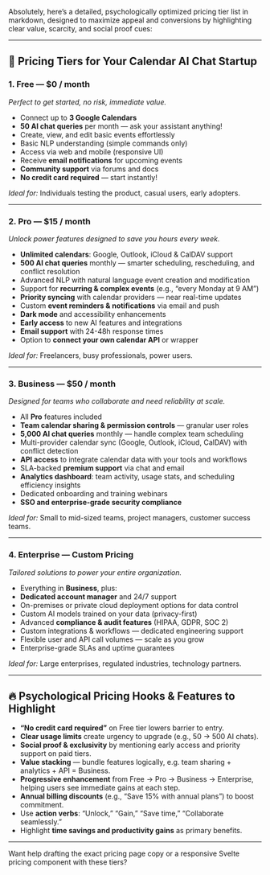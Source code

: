 Absolutely, here’s a detailed, psychologically optimized pricing tier list in markdown, designed to maximize appeal and conversions by highlighting clear value, scarcity, and social proof cues:

---

## 💸 Pricing Tiers for Your Calendar AI Chat Startup

### 1. **Free** — \$0 / month

_Perfect to get started, no risk, immediate value._

- Connect up to **3 Google Calendars**
- **50 AI chat queries** per month — ask your assistant anything!
- Create, view, and edit basic events effortlessly
- Basic NLP understanding (simple commands only)
- Access via web and mobile (responsive UI)
- Receive **email notifications** for upcoming events
- **Community support** via forums and docs
- **No credit card required** — start instantly!

_Ideal for:_ Individuals testing the product, casual users, early adopters.

---

### 2. **Pro** — \$15 / month

_Unlock power features designed to save you hours every week._

- **Unlimited calendars**: Google, Outlook, iCloud & CalDAV support
- **500 AI chat queries** monthly — smarter scheduling, rescheduling, and conflict resolution
- Advanced NLP with natural language event creation and modification
- Support for **recurring & complex events** (e.g., “every Monday at 9 AM”)
- **Priority syncing** with calendar providers — near real-time updates
- Custom **event reminders & notifications** via email and push
- **Dark mode** and accessibility enhancements
- **Early access** to new AI features and integrations
- **Email support** with 24-48h response times
- Option to **connect your own calendar API** or wrapper

_Ideal for:_ Freelancers, busy professionals, power users.

---

### 3. **Business** — \$50 / month

_Designed for teams who collaborate and need reliability at scale._

- All **Pro** features included
- **Team calendar sharing & permission controls** — granular user roles
- **5,000 AI chat queries** monthly — handle complex team scheduling
- Multi-provider calendar sync (Google, Outlook, iCloud, CalDAV) with conflict detection
- **API access** to integrate calendar data with your tools and workflows
- SLA-backed **premium support** via chat and email
- **Analytics dashboard**: team activity, usage stats, and scheduling efficiency insights
- Dedicated onboarding and training webinars
- **SSO and enterprise-grade security compliance**

_Ideal for:_ Small to mid-sized teams, project managers, customer success teams.

---

### 4. **Enterprise** — Custom Pricing

_Tailored solutions to power your entire organization._

- Everything in **Business**, plus:
- **Dedicated account manager** and 24/7 support
- On-premises or private cloud deployment options for data control
- Custom AI models trained on your data (privacy-first)
- Advanced **compliance & audit features** (HIPAA, GDPR, SOC 2)
- Custom integrations & workflows — dedicated engineering support
- Flexible user and API call volumes — scale as you grow
- Enterprise-grade SLAs and uptime guarantees

_Ideal for:_ Large enterprises, regulated industries, technology partners.

---

## 🔥 Psychological Pricing Hooks & Features to Highlight

- **“No credit card required”** on Free tier lowers barrier to entry.
- **Clear usage limits** create urgency to upgrade (e.g., 50 → 500 AI chats).
- **Social proof & exclusivity** by mentioning early access and priority support on paid tiers.
- **Value stacking** — bundle features logically, e.g. team sharing + analytics + API = Business.
- **Progressive enhancement** from Free → Pro → Business → Enterprise, helping users see immediate gains at each step.
- **Annual billing discounts** (e.g., “Save 15% with annual plans”) to boost commitment.
- Use **action verbs**: “Unlock,” “Gain,” “Save time,” “Collaborate seamlessly.”
- Highlight **time savings and productivity gains** as primary benefits.

---

Want help drafting the exact pricing page copy or a responsive Svelte pricing component with these tiers?
